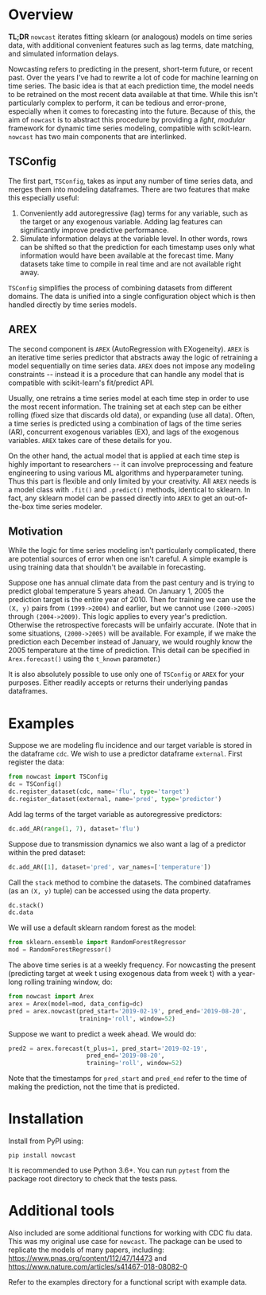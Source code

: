# Overview
**TL;DR** `nowcast` iterates fitting sklearn (or analogous) models on time series data, with additional convenient features such as lag terms, date matching, and simulated information delays.

Nowcasting refers to predicting in the present, short-term future, or recent past. Over the years I've had to rewrite a lot of code for machine learning on time series. The basic idea is that at each prediction time, the model needs to be retrained on the most recent data available at that time. While this isn't particularly complex to perform, it can be tedious and error-prone, especially when it comes to forecasting into the future. Because of this, the aim of `nowcast` is to abstract this procedure by providing a *light*, *modular* framework for dynamic time series modeling, compatible with scikit-learn. `nowcast` has two main components that are interlinked.

## TSConfig
The first part, `TSConfig`, takes as input any number of time series data, and merges them into modeling dataframes. There are two features that make this especially useful:

1. Conveniently add autoregressive (lag) terms for any variable, such as the target or any exogenous variable. Adding lag features can significantly improve predictive performance.
2. Simulate information delays at the variable level. In other words, rows can be shifted so that the prediction for each timestamp uses only what information would have been available at the forecast time. Many datasets take time to compile in real time and are not available right away.

`TSConfig` simplifies the process of combining datasets from different domains. The data is unified into a single configuration object which is then handled directly by time series models.

## AREX
The second component is `AREX` (AutoRegression with EXogeneity). `AREX` is an iterative time series predictor that abstracts away the logic of retraining a model sequentially on time series data. `AREX` does not impose any modeling constraints -- instead it is a procedure that can handle any model that is compatible with scikit-learn's fit/predict API.

Usually, one retrains a time series model at each time step in order to use the most recent information. The training set at each step can be either rolling (fixed size that discards old data), or expanding (use all data). Often, a time series is predicted using a combination of lags of the time series (AR), concurrent exogenous variables (EX), and lags of the exogenous variables. `AREX` takes care of these details for you.

On the other hand, the actual model that is applied at each time step is highly important to researchers -- it can involve preprocessing and feature engineering to using various ML algorithms and hyperparameter tuning. Thus this part is flexible and only limited by your creativity. All `AREX` needs is a model class with `.fit()` and `.predict()` methods, identical to sklearn. In fact, any sklearn model can be passed directly into `AREX` to get an
out-of-the-box time series modeler.

## Motivation
While the logic for time series modeling isn't particularly complicated, there are potential sources of error when one isn't careful. A simple example is using training data that shouldn't be available in forecasting.

Suppose one has annual climate data from the past century and is trying to predict global temperature 5 years ahead. On January 1, 2005 the prediction target is the entire year of 2010. Then for training we can use the `(X, y)` pairs from `(1999->2004)` and earlier, but we cannot use `(2000->2005)` through `(2004->2009)`. This logic applies to every year's prediction. Otherwise the retrospective forecasts will be unfairly accurate. (Note that in some situations, `(2000->2005)` will be available. For example, if we make the prediction each December instead of January, we would roughly know the 2005 temperature at the time of prediction. This detail can be specified in `Arex.forecast()` using the `t_known` parameter.)

It is also absolutely possible to use only one of `TSConfig` or `AREX` for your purposes. Either readily accepts or returns their underlying pandas dataframes.

# Examples

Suppose we are modeling flu incidence and our target variable is stored in the dataframe `cdc`. We wish to use a predictor dataframe `external`. First register the data:

```python
from nowcast import TSConfig
dc = TSConfig()
dc.register_dataset(cdc, name='flu', type='target')
dc.register_dataset(external, name='pred', type='predictor')
```

Add lag terms of the target variable as autoregressive predictors:
```python
dc.add_AR(range(1, 7), dataset='flu')
```

Suppose due to transmission dynamics we also want a lag of a predictor within the pred dataset:
```python
dc.add_AR([1], dataset='pred', var_names=['temperature'])
```

Call the `stack` method to combine the datasets. The combined dataframes (as an `(X, y)` tuple) can be accessed using the data property.
```python
dc.stack()
dc.data
```

We will use a default sklearn random forest as the model:
```python
from sklearn.ensemble import RandomForestRegressor
mod = RandomForestRegressor()
```

The above time series is at a weekly frequency. For nowcasting the present (predicting target at week t using exogenous data from week t) with
a year-long rolling training window, do:
```python
from nowcast import Arex
arex = Arex(model=mod, data_config=dc)
pred = arex.nowcast(pred_start='2019-02-19', pred_end='2019-08-20',
                    training='roll', window=52)
```

Suppose we want to predict a week ahead. We would do:
```python
pred2 = arex.forecast(t_plus=1, pred_start='2019-02-19',
                      pred_end='2019-08-20',
                      training='roll', window=52)
```

Note that the timestamps for `pred_start` and `pred_end` refer to the time of making the prediction, not the time that is predicted.

# Installation
Install from PyPI using:
```
pip install nowcast
```

It is recommended to use Python 3.6+. You can run `pytest` from the package root directory to check that the tests pass.

# Additional tools
Also included are some additional functions for working with CDC flu data. This was my original use case for `nowcast`. The package can be used to replicate the models of many papers, including: <https://www.pnas.org/content/112/47/14473> and <https://www.nature.com/articles/s41467-018-08082-0>

Refer to the examples directory for a functional script with example data.
